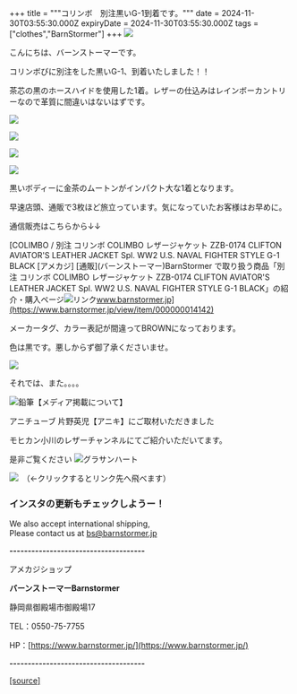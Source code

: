 +++
title = """コリンボ　別注黒いG-1到着です。"""
date = 2024-11-30T03:55:30.000Z
expiryDate = 2024-11-30T03:55:30.000Z
tags = ["clothes","BarnStormer"]
+++
[![](https://stat.ameba.jp/user_images/20231023/16/barnstormer-go/b2/03/p/o0420015015354743273.png)](https://ameblo.jp/barnstormer-go/entry-12825670498.html)

こんにちは、バーンストーマーです。

コリンボびに別注をした黒いG-1、到着いたしました！！

茶芯の黒のホースハイドを使用した1着。レザーの仕込みはレインボーカントリーなので革質に間違いはないはずです。

[![](https://stat.ameba.jp/user_images/20241130/12/barnstormer-go/05/5a/j/o0607070015515949349.jpg)](https://stat.ameba.jp/user_images/20241130/12/barnstormer-go/05/5a/j/o0607070015515949349.jpg)

[![](https://stat.ameba.jp/user_images/20241130/12/barnstormer-go/75/63/j/o0634070015515949350.jpg)](https://stat.ameba.jp/user_images/20241130/12/barnstormer-go/75/63/j/o0634070015515949350.jpg)

[![](https://stat.ameba.jp/user_images/20241130/12/barnstormer-go/23/3f/j/o0466070015515949353.jpg)](https://stat.ameba.jp/user_images/20241130/12/barnstormer-go/23/3f/j/o0466070015515949353.jpg)

[![](https://stat.ameba.jp/user_images/20241130/12/barnstormer-go/82/0a/j/o0466070015515949351.jpg)](https://stat.ameba.jp/user_images/20241130/12/barnstormer-go/82/0a/j/o0466070015515949351.jpg)

黒いボディーに金茶のムートンがインパクト大な1着となります。

早速店頭、通販で3枚ほど旅立っています。気になっていたお客様はお早めに。

通信販売はこちらから↓↓

[COLIMBO / 別注 コリンボ COLIMBO レザージャケット ZZB-0174 CLIFTON AVIATOR'S LEATHER JACKET Spl. WW2 U.S. NAVAL FIGHTER STYLE G-1 BLACK \[アメカジ\] \[通販\](バーンストーマー)BarnStormer で取り扱う商品「別注 コリンボ COLIMBO レザージャケット ZZB-0174 CLIFTON AVIATOR'S LEATHER JACKET Spl. WW2 U.S. NAVAL FIGHTER STYLE G-1 BLACK」の紹介・購入ページ![リンク](https://c.stat100.ameba.jp/ameblo/symbols/v3.20.0/svg/gray/editor_link.svg)www.barnstormer.jp](https://www.barnstormer.jp/view/item/000000014142)

メーカータグ、カラー表記が間違ってBROWNになっております。

色は黒です。悪しからず御了承くださいませ。

[![](https://stat.ameba.jp/user_images/20241130/14/barnstormer-go/22/3d/j/o0466070015515988615.jpg)](https://stat.ameba.jp/user_images/20241130/14/barnstormer-go/22/3d/j/o0466070015515988615.jpg)

それでは、また。。。。

![鉛筆](https://stat100.ameba.jp/blog/ucs/img/char/char3/519.png)【メディア掲載について】

アニチューブ 片野英児【アニキ】にご取材いただきました

モヒカン小川のレザーチャンネルにてご紹介いただいてます。

是非ご覧ください ![グラサンハート](https://stat100.ameba.jp/blog/ucs/img/char/char3/148.png)

[![](https://stat.ameba.jp/user_images/20230412/16/barnstormer-go/6a/23/p/o0108010815269242493.png)](https://www.instagram.com/barnstormer_daily/)　（←クリックするとリンク先へ飛べます）

### インスタの更新もチェックしようー！

We also accept international shipping,  
Please contact us at bs@barnstormer.jp

**\-------------------------------------**

アメカジショップ

**バーンストーマーBarnstormer**

静岡県御殿場市御殿場17

TEL：0550-75-7755

HP：[https://www.barnstormer.jp/](https://www.barnstormer.jp/)

**\-------------------------------------**

[[source]](https://ameblo.jp/barnstormer-go/entry-12876898176.html)
